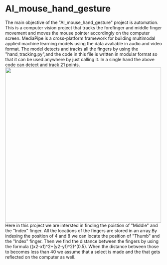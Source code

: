 # AI_mouse_hand_gesture

The main objective of the "AI_mouse_hand_gesture" project is automation.
This is a computer vision project that tracks the forefinger and middle finger movement and moves the mouse pointer accordingly on the computer screen.
MediaPipe is a cross-platform framework for building multimodal applied machine learning models using the data avaliable in audio and video format.
The model detects and tracks all the fingers by using the "hand_tracking.py",and the code in this file is written in modular format so that it can be used anywhere by just calling it.
In a single hand the above code can detect and track 21 points.<br>
<image src="hand_landmarks.png" width=500><br> 
Here in this project we are intersted in finding the poistion of "Middle" and the "Index" finger.
All the locations of the fingers are stored in an array.By indexing the position of 4 and 8 we can locate the position of "Thumb" and the "Index" finger.
Then we find the distance between the fingers by using the formula ((x2-x1)^2+(y2-y1)^2)^(0.5).
When the distance between those to becomes less than 40 we assume that a select is made and the that gets reflected on the computer as well.
